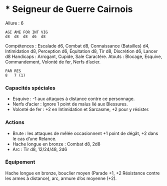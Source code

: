 # * Seigneur de Guerre Cairnois

Allure : 6

	AGI	ÂME	FOR	INT	VIG
	d8	d8	d8	d6	d8

Compétences : Escalade d6, Combat d8, Connaissance (Batailles) d4, Intimidation d8, Perception d6, Équitation d8, Tir d8, Discrétion d6, Lancer d8
Handicaps : Arrogant, Cupide, Sale Caractère.
Atouts : Blocage, Esquive, Commandement, Volonté de fer, Nerfs d’acier.

	PAR	RES
	8	7 (1)

### Capacités spéciales
- Esquive : -1 aux attaques à distance contre ce personnage.
- Nerfs d’acier : Ignore 1 point de malus lié aux Blessures.
- Volonté de fer : +2 en Intimidation et Sarcasme, +2 pour y résister.

### Actions
- Brute : les attaques de mêlée occasionnent +1 point de dégât, +2 dans le cas d’une Relance.
- Hache longue en bronze : Combat d8, 2d8
- Arc : Tir d8, 12/24/48, 2d6

### Équipement
Hache longue en bronze, bouclier moyen (Parade +1, +2 Résistance contre les armes à distance), arc, armure d’os moyenne (+2).
